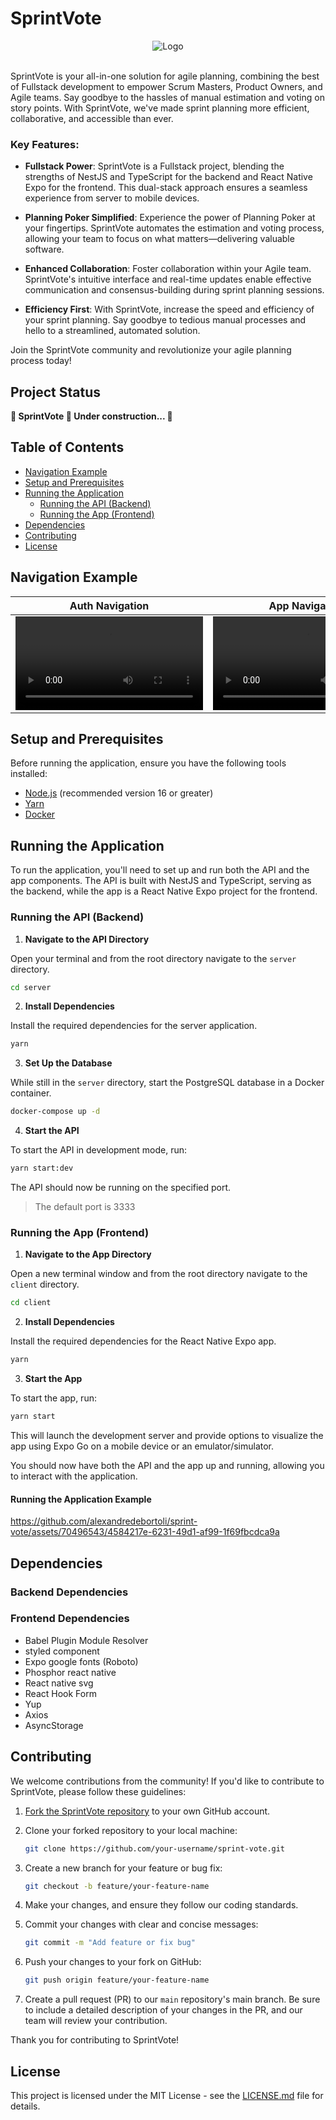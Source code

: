 # SprintVote

<div align="center">
  <img src="https://github.com/alexandredebortoli/sprint-vote/assets/70496543/d031e457-5178-4160-af5e-da50c22f2996" alt="Logo">
</div>

<br>

SprintVote is your all-in-one solution for agile planning, combining the best of Fullstack development to empower Scrum Masters, Product Owners, and Agile teams. Say goodbye to the hassles of manual estimation and voting on story points. With SprintVote, we've made sprint planning more efficient, collaborative, and accessible than ever.

### Key Features:

-   **Fullstack Power**: SprintVote is a Fullstack project, blending the strengths of NestJS and TypeScript for the backend and React Native Expo for the frontend. This dual-stack approach ensures a seamless experience from server to mobile devices.

-   **Planning Poker Simplified**: Experience the power of Planning Poker at your fingertips. SprintVote automates the estimation and voting process, allowing your team to focus on what matters—delivering valuable software.

-   **Enhanced Collaboration**: Foster collaboration within your Agile team. SprintVote's intuitive interface and real-time updates enable effective communication and consensus-building during sprint planning sessions.

-   **Efficiency First**: With SprintVote, increase the speed and efficiency of your sprint planning. Say goodbye to tedious manual processes and hello to a streamlined, automated solution.

Join the SprintVote community and revolutionize your agile planning process today!

## Project Status

**🚧 SprintVote 🚀 Under construction... 🚧**

## Table of Contents

-   [Navigation Example](#navigation-example)
-   [Setup and Prerequisites](#setup-and-prerequisites)
-   [Running the Application](#running-the-application)
    -   [Running the API (Backend)](#running-the-api-backend)
    -   [Running the App (Frontend)](#running-the-app-frontend)
-   [Dependencies](#dependencies)
-   [Contributing](#contributing)
-   [License](#license)

## Navigation Example

| Auth Navigation  | App Navigation |
| ------------- | ------------- |
| <video src="https://github.com/alexandredebortoli/sprint-vote/assets/70496543/7f877b7a-8878-46b4-b4c9-ef927b907dd2">  | <video src="https://github.com/alexandredebortoli/sprint-vote/assets/70496543/9d15ba0b-2c1a-4697-936b-325b752d511c">|

## Setup and Prerequisites

Before running the application, ensure you have the following tools installed:

-   [Node.js](https://nodejs.org/en) (recommended version 16 or greater)
-   [Yarn](https://yarnpkg.com/)
-   [Docker](https://www.docker.com/)

## Running the Application

To run the application, you'll need to set up and run both the API and the app components. The API is built with NestJS and TypeScript, serving as the backend, while the app is a React Native Expo project for the frontend.

### Running the API (Backend)

1. **Navigate to the API Directory**

Open your terminal and from the root directory navigate to the `server` directory.

```bash
cd server
```

2. **Install Dependencies**

Install the required dependencies for the server application.

```bash
yarn
```

3. **Set Up the Database**

While still in the `server` directory, start the PostgreSQL database in a Docker container.

```bash
docker-compose up -d
```

4. **Start the API**

To start the API in development mode, run:

```bash
yarn start:dev
```

The API should now be running on the specified port.

> The default port is 3333

### Running the App (Frontend)

1. **Navigate to the App Directory**

Open a new terminal window and from the root directory navigate to the `client` directory.

```bash
cd client
```

2. **Install Dependencies**

Install the required dependencies for the React Native Expo app.

```bash
yarn
```

3. **Start the App**

To start the app, run:

```bash
yarn start
```

This will launch the development server and provide options to visualize the app using Expo Go on a mobile device or an emulator/simulator.

You should now have both the API and the app up and running, allowing you to interact with the application.


#### Running the Application Example

https://github.com/alexandredebortoli/sprint-vote/assets/70496543/4584217e-6231-49d1-af99-1f69fbcdca9a

## Dependencies

### Backend Dependencies

### Frontend Dependencies

-   Babel Plugin Module Resolver
-   styled component
-   Expo google fonts (Roboto)
-   Phosphor react native
-   React native svg
-   React Hook Form
-   Yup
-   Axios
-   AsyncStorage

## Contributing

We welcome contributions from the community! If you'd like to contribute to SprintVote, please follow these guidelines:

1. [Fork the SprintVote repository](https://github.com/alexandredebortoli/sprint-vote/fork) to your own GitHub account.

2. Clone your forked repository to your local machine:

    ```bash
    git clone https://github.com/your-username/sprint-vote.git
    ```

3. Create a new branch for your feature or bug fix:

    ```bash
    git checkout -b feature/your-feature-name
    ```

4. Make your changes, and ensure they follow our coding standards.

5. Commit your changes with clear and concise messages:

    ```bash
    git commit -m "Add feature or fix bug"
    ```

6. Push your changes to your fork on GitHub:

    ```bash
    git push origin feature/your-feature-name
    ```

7. Create a pull request (PR) to our `main` repository's main branch. Be sure to include a detailed description of your changes in the PR, and our team will review your contribution.

Thank you for contributing to SprintVote!

## License

This project is licensed under the MIT License - see the [LICENSE.md](LICENSE.md) file for details.
